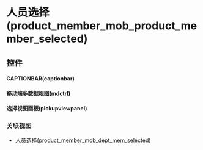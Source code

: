 # 人员选择(product_member_mob_product_member_selected)  <!-- {docsify-ignore-all} -->



## 控件
#### CAPTIONBAR(captionbar)
#### 移动端多数据视图(mdctrl)
#### 选择视图面板(pickupviewpanel)


### 关联视图
  * [人员选择(product_member_mob_dept_mem_selected)](app/view/product_member_mob_dept_mem_selected)

<script>
 const { createApp } = Vue
  createApp({
    data() {
      return {

      }
    }
  }).use(ElementPlus).mount('#app')
</script>